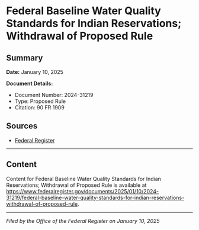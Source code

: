 # Federal Baseline Water Quality Standards for Indian Reservations; Withdrawal of Proposed Rule

## Summary

**Date:** January 10, 2025

**Document Details:**
- Document Number: 2024-31219
- Type: Proposed Rule
- Citation: 90 FR 1909

## Sources
- [Federal Register](https://www.federalregister.gov/documents/2025/01/10/2024-31219/federal-baseline-water-quality-standards-for-indian-reservations-withdrawal-of-proposed-rule)

---

## Content

Content for Federal Baseline Water Quality Standards for Indian Reservations; Withdrawal of Proposed Rule is available at https://www.federalregister.gov/documents/2025/01/10/2024-31219/federal-baseline-water-quality-standards-for-indian-reservations-withdrawal-of-proposed-rule.

---

*Filed by the Office of the Federal Register on January 10, 2025*
